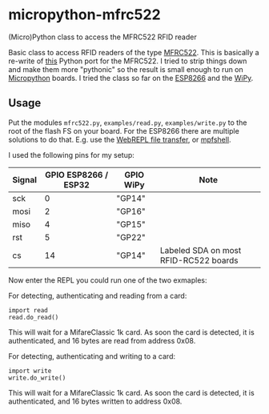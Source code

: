 # micropython-mfrc522
(Micro)Python class to access the MFRC522 RFID reader

Basic class to access RFID readers of the type [MFRC522](http://www.nxp.com/documents/data_sheet/MFRC522.pdf). 
This is basically a re-write of [this](https://github.com/mxgxw/MFRC522-python) Python port for the MFRC522. I 
tried to strip things down and make them more "pythonic" so the result is small enough to run on 
[Micropython](https://github.com/micropython/micropython) boards. I tried the class so far on the 
[ESP8266](https://github.com/micropython/micropython/tree/master/esp8266) and 
the [WiPy](https://github.com/micropython/micropython/tree/master/cc3200). 

## Usage

Put the modules ``mfrc522.py``, ``examples/read.py``, ``examples/write.py`` to the root of the flash FS on your board. 
For the ESP8266 there are multiple solutions to do that. E.g. use the 
[WebREPL file transfer](https://github.com/micropython/webrepl), or [mpfshell](https://github.com/wendlers/mpfshell). 
 
I used the following pins for my setup:

| Signal    | GPIO ESP8266 / ESP32 | GPIO WiPy      | Note                                 |
| --------- | -------------------- | -------------- | ------------------------------------ |
| sck       | 0                    | "GP14"         |                                      |
| mosi      | 2                    | "GP16"         |                                      |
| miso      | 4                    | "GP15"         |                                      |
| rst       | 5                    | "GP22"         |                                      |
| cs        | 14                   | "GP14"         |Labeled SDA on most RFID-RC522 boards |
 
Now enter the REPL you could run one of the two exmaples: 

For detecting, authenticating and reading from a card:
 
    import read
    read.do_read()
    
This will wait for a MifareClassic 1k card. As soon the card is detected, it is authenticated, and 
16 bytes are read from address 0x08.

For detecting, authenticating and writing to a card:

    import write
    write.do_write()

This will wait for a MifareClassic 1k card. As soon the card is detected, it is authenticated, and 
16 bytes written to address 0x08.

